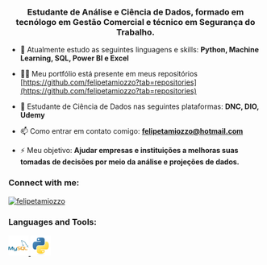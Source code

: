 <h3 align="center">Estudante de Análise e Ciência de Dados, formado em tecnólogo em Gestão Comercial e técnico em Segurança do Trabalho.</h3>

- 🌱 Atualmente estudo as seguintes linguagens e skills: **Python, Machine Learning, SQL, Power BI e Excel**

- 👨‍💻 Meu portfólio está presente em meus repositórios [https://github.com/felipetamiozzo?tab=repositories](https://github.com/felipetamiozzo?tab=repositories)

- 💬 Estudante de Ciência de Dados nas seguintes plataformas: **DNC, DIO, Udemy**

- 📫 Como entrar em contato comigo: **felipetamiozzo@hotmail.com**

- ⚡ Meu objetivo: **Ajudar empresas e instituições a melhoras suas tomadas de decisões por meio da análise e projeções de dados.**

<h3 align="left">Connect with me:</h3>
<p align="left">
<a href="https://linkedin.com/in/felipetamiozzo" target="blank"><img align="center" src="https://raw.githubusercontent.com/rahuldkjain/github-profile-readme-generator/master/src/images/icons/Social/linked-in-alt.svg" alt="felipetamiozzo"
 height="30" width="40" /></a>
</p>

<h3 align="left">Languages and Tools:</h3>
<p align="left"> <a href="https://www.mysql.com/" target="_blank" rel="noreferrer"> <img src="https://raw.githubusercontent.com/devicons/devicon/master/icons/mysql/mysql-original-wordmark.svg" alt="mysql" width="40" height="40"/> </a> <a href="https://www.python.org" target="_blank" rel="noreferrer"> <img src="https://raw.githubusercontent.com/devicons/devicon/master/icons/python/python-original.svg" alt="python" width="40" height="40"/> </a> </p>
